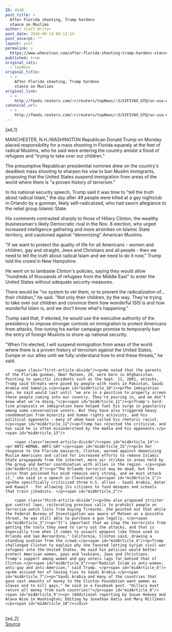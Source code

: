 ```yaml
---
ID: 4540
post_title: >
  After Florida shooting, Trump hardens
  stance on Muslims
author: Staff Writer
post_date: 2016-06-14 06:12:14
post_excerpt: ""
layout: post
permalink: >
  https://www.whenitson.com/after-florida-shooting-trump-hardens-stance-on-muslims/
published: true
original_cats:
  - topNews
original_title:
  - >
    After Florida shooting, Trump hardens
    stance on Muslims
original_link:
  - >
    http://feeds.reuters.com/~r/reuters/topNews/~3/VIFIV6X_GTQ/us-usa-election-clinton-idUSKCN0YZ1GE
canonical_url:
  - >
    http://feeds.reuters.com/~r/reuters/topNews/~3/VIFIV6X_GTQ/us-usa-election-clinton-idUSKCN0YZ1GE
---
```

 [ad_1]
<br><div id="articleText">
<span id="midArticle_start"/>

<span id="midArticle_0"/><span class="focusParagraph" readability="6"><p><span class="articleLocation">MANCHESTER, N.H./WASHINGTON</span> Republican Donald Trump on Monday placed responsibility for a mass shooting in Florida squarely at the feet of radical Muslims, who he said were entering the country amidst a flood of refugees and "trying to take over our children."</p></span><span id="midArticle_1"/><p>The presumptive Republican presidential nominee drew on the country's deadliest mass shooting to sharpen his vow to ban Muslim immigrants, proposing that the United States suspend immigration from areas of the world where there is "a proven history of terrorism."</p><span id="midArticle_2"/><p>In his national security speech, Trump said it was time to "tell the truth about radical Islam," the day after 49 people were killed at a gay nightclub in Orlando by a gunman, likely self-radicalized, who had sworn allegiance to the rebel group Islamic State.</p><span id="midArticle_3"/><p>His comments contrasted sharply to those of Hillary Clinton, the wealthy businessman's likely Democratic rival in the Nov. 8 election, who urged increased intelligence gathering and more airstrikes on Islamic State territory, and cautioned against "demonizing" American Muslims.</p><span id="midArticle_4"/><p>"If we want to protect the quality of life for all Americans - women and children, gay and straight, Jews and Christians and all people - then we need to tell the truth about radical Islam and we need to do it now," Trump told the crowd in New Hampshire.</p><span id="midArticle_5"/><p>He went on to lambaste Clinton's policies, saying they would allow "hundreds of thousands of refugees from the Middle East" to enter the United States without adequate security measures.</p><span id="midArticle_6"/><p>There would be "no system to vet them, or to prevent the radicalization of... their children," he said. "Not only their children, by the way. They're trying to take over our children and convince them how wonderful ISIS is and how wonderful Islam is, and we don't know what's happening."</p><span id="midArticle_7"/><p>Trump said that, if elected, he would use the executive authority of the presidency to impose stronger controls on immigration to protect Americans from attacks, fine-tuning his earlier campaign promise to temporarily ban the entry of foreign Muslims to shore up national security.</p><span id="midArticle_8"/><p>"When I’m elected, I will suspend immigration from areas of the world where there is a proven history of terrorism against the United States, Europe or our allies until we fully understand how to end these threats," he said.</p><span id="midArticle_9"/>
        
        <span class="first-article-divide"/><p>He noted that the parents of the Florida gunman, Omar Mateen, 29, were born in Afghanistan. Pointing to specific incidents such as the Sept. 11, 2001, attacks, Trump said threats were posed by people with roots in Pakistan, Saudi Arabia and Somalia.</p><span id="midArticle_10"/><p>The immigration ban, he said would last until "we are in a position to properly screen these people coming into our country. They're pouring in, and we don’t know what we’re doing."</p><span id="midArticle_11"/><p>Trump's hard-line proposals on immigration have helped fuel his surge in popularity among some conservative voters. But they have also triggered heavy condemnation from minority and human rights activists, and his political opponents - many of whom have called his rhetoric racist.</p><span id="midArticle_12"/><p>Trump has rejected the criticism, and has said he is often misunderstood by the media and his opponents.</p><span id="midArticle_13"/>
        
        <span class="second-article-divide"/><span id="midArticle_14"/><p>'ANTI-WOMAN, ANTI-GAY'</p><span id="midArticle_15"/><p>In her response to the Florida massacre, Clinton, warned against demonizing Muslim Americans and called for increased efforts to remove Islamic State propaganda from the internet, more air strikes in areas held by the group and better coordination with allies in the region. </p><span id="midArticle_0"/><p>"The Orlando terrorist may be dead, but the virus that poisoned his mind remains very strong, and we must attack it," she said in a speech in Cleveland.</p><span id="midArticle_1"/><p>She specifically criticized three U.S. allies - Saudi Arabia, Qatar and Kuwait - for allowing its citizens to fund mosques and schools that train jihadists. </p><span id="midArticle_2"/>
        
        <span class="third-article-divide"/><p>She also proposed stricter gun control laws, reiterating previous calls to prohibit people on terrorism watch lists from buying firearms. She pointed out that while the Federal Bureau of Investigation was aware of Mateen as a possible threat, he was still able to purchase a gun legally. </p><span id="midArticle_3"/><p>"It’s important that we stop the terrorists from getting the tools they need to carry out the attacks, and that is especially true when it comes to assault weapons like those used in Orlando and San Bernardino," California, Clinton said, drawing a standing ovation from the crowd.</p><span id="midArticle_4"/><p>Trump challenged Clinton to explain why she favored letting Syrian civil war refugees into the United States. He said his policies would better protect American women, gays and lesbians, Jews and Christians. Trump's support among women and gay voters lags far behind that of Clinton.</p><span id="midArticle_5"/><p>"Radical Islam is anti-woman, anti-gay and anti-American," said Trump. </p><span id="midArticle_6"/><p>He accused her of having ties to Saudi Arabia.</p><span id="midArticle_7"/><p>"Saudi Arabia and many of the countries that gave vast amounts of money to the Clinton Foundation want women as slaves and to kill gays," he said in a Facebook post. "Hillary must return all money from such countries!"</p><span id="midArticle_8"/><span id="midArticle_9"/><p> (Additional reporting by Susan Heavey and Alana Wise in Washington; Editing by Jonathan Oatis and Mary Milliken)</p><span id="midArticle_10"/></div>
<br>[ad_2]
<br><a href="http://feeds.reuters.com/~r/reuters/topNews/~3/VIFIV6X_GTQ/us-usa-election-clinton-idUSKCN0YZ1GE">Source </a>